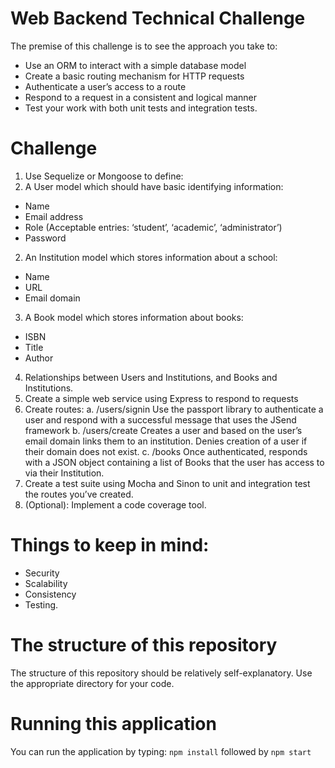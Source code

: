 # Web Backend Technical Challenge
The premise of this challenge is to see the approach you take to:
- Use an ORM to interact with a simple database model
- Create a basic routing mechanism for HTTP requests
- Authenticate a user’s access to a route
- Respond to a request in a consistent and logical manner
- Test your work with both unit tests and integration tests.

# Challenge
1. Use Sequelize or Mongoose to define:
  1. A User model which should have basic identifying information:
  - Name
  - Email address
  - Role (Acceptable entries: ‘student’, ‘academic’, ‘administrator’)
  - Password
  2. An Institution model which stores information about a school:
  - Name
  - URL
  - Email domain
  3. A Book model which stores information about books:
  - ISBN
  - Title
  - Author
  4. Relationships between Users and Institutions, and Books and Institutions.
2. Create a simple web service using Express to respond to requests
3. Create routes:
  a. /users/signin Use the passport library to authenticate a user and respond with a successful message that uses the JSend framework
  b. /users/create Creates a user and based on the user’s email domain links them to an institution. Denies creation of a user if their domain does not exist.
  c. /books Once authenticated, responds with a JSON object containing a list of Books that the user has access to via their Institution. 
4. Create a test suite using Mocha and Sinon to unit and integration test the routes you’ve created.
5. (Optional): Implement a code coverage tool.

# Things to keep in mind:
- Security
- Scalability
- Consistency
- Testing.

# The structure of this repository
The structure of this repository should be relatively self-explanatory. 
Use the appropriate directory for your code.

# Running this application
You can run the application by typing:
`npm install` followed by `npm start` 